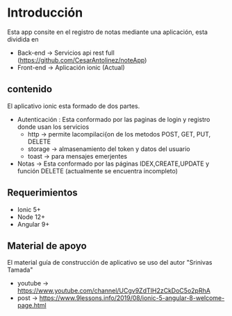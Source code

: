 # Introducción
Esta app consite en el registro de notas mediante una aplicación, esta dividida en 
 * Back-end -> Servicios api rest full (https://github.com/CesarAntolinez/noteApp)
 * Front-end -> Aplicación ionic (Actual)
 
 ## contenido
El aplicativo ionic esta formado de dos partes.
 * Autenticación : Esta conformado por las paginas de login y registro donde usan los servicios
    * http -> permite lacompilaci{on de los metodos POST, GET, PUT, DELETE
    * storage -> almasenamiento del token y datos del usuario
    * toast -> para mensajes emerjentes
 *  Notas -> Esta conformado por las páginas IDEX,CREATE,UPDATE y función DELETE (actualmente se encuentra incompleto)
 
 ## Requerimientos
  + Ionic 5+
  + Node 12+
  + Angular 9+
 
 ## Material de apoyo
 El material guía de construcción de aplicativo se uso del autor "Srinivas Tamada"
  * youtube -> https://www.youtube.com/channel/UCgv9ZdTIH2zCkDoC5o2pRhA
  * post -> https://www.9lessons.info/2019/08/ionic-5-angular-8-welcome-page.html
   
  
